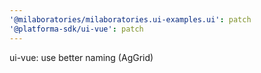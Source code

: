 ```yaml
---
'@milaboratories/milaboratories.ui-examples.ui': patch
'@platforma-sdk/ui-vue': patch
---
```


ui-vue: use better naming (AgGrid)
